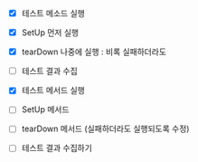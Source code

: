 - [X] 테스트 메소드 실행
- [X] SetUp 먼저 실행
- [X] tearDown 나중에 실행
    : 비록 실패하더라도
- [ ] 테스트 결과 수집


- [X] 테스트 메서드 실행
- [ ] SetUp 메서드
- [ ] tearDown 메서드 (실패하더라도 실행되도록 수정)
- [ ] 테스트 결과 수집하기

